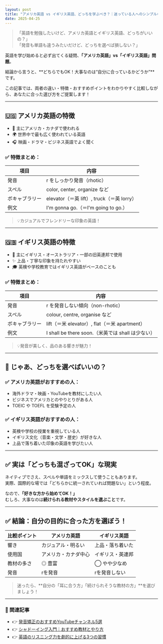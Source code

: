 ```yaml
---
layout: post
title: "アメリカ英語 vs イギリス英語、どっちを学ぶべき？｜迷っている人へのシンプルな選び方"
date: 2025-04-25
---
```


> 「英語を勉強したいけど、アメリカ英語とイギリス英語、どっちがいいの？」  
> 「発音も単語も違うみたいだけど、どっちを選べば損しない？」

英語を学び始めると必ず出てくる疑問、**「アメリカ英語」vs「イギリス英語」問題**。

結論から言うと、**どちらでもOK！大事なのは“自分に合っているかどうか”**です。

この記事では、両者の違い・特徴・おすすめポイントをわかりやすく比較しながら、あなたに合った選び方をご提案します！

---

## 🇺🇸 アメリカ英語の特徴

- 📍 主にアメリカ・カナダで使われる
- 🌍 世界中で最も広く使われている英語
- 🎧 映画・ドラマ・ビジネス英語でよく聞く

### ✅ 特徴まとめ：

| 項目 | 内容 |
|---|---|
| 発音 | r をしっかり発音（rhotic） |
| スペル | color, center, organize など |
| ボキャブラリー | elevator（＝英 lift）, truck（＝英 lorry）|
| 例文 | I'm gonna go.（＝I'm going to go.）|

> 💡カジュアルでフレンドリーな印象の英語！

---

## 🇬🇧 イギリス英語の特徴

- 📍 主にイギリス・オーストラリア・一部の旧英連邦で使用
- ✨ 上品・丁寧な印象を持たれやすい
- 🎓 英検や学校教育ではイギリス英語がベースのことも

### ✅ 特徴まとめ：

| 項目 | 内容 |
|---|---|
| 発音 | r を発音しない傾向（non-rhotic） |
| スペル | colour, centre, organise など |
| ボキャブラリー | lift（＝米 elevator）, flat（＝米 apartment）|
| 例文 | I shall be there soon.（米英では shall は少ない）|

> 💡発音が美しく、品のある響きが魅力！

---

## 🤔 じゃあ、どっちを選べばいいの？

### ✅ アメリカ英語がおすすめの人：
- 海外ドラマ・映画・YouTubeを教材にしたい人
- ビジネスでアメリカとのやりとりがある人
- TOEIC や TOEFL を受験予定の人

### ✅ イギリス英語がおすすめの人：
- 英検や学校の授業を重視している人
- イギリス文化（音楽・文学・歴史）が好きな人
- 上品で落ち着いた印象の英語を学びたい人

---

## ✅ 実は「どっちも混ざってOK」な現実

ネイティブでさえ、スペルや単語をミックスして使うこともあります。  
実際、国際的な場では「どちらかに統一されていれば問題ない」という程度。

なので、**「好きな方から始めてOK！」**  
むしろ、大事なのは**続けられる教材やスタイルを選ぶこと**です。

---

## ✅ 結論：自分の目的に合った方を選ぼう！

| 比較ポイント | アメリカ英語 | イギリス英語 |
|---|---|---|
| 響き | カジュアル・明るい | 上品・落ち着いた |
| 使用国 | アメリカ・カナダ中心 | イギリス・英連邦 |
| 教材の多さ | ◎ 豊富 | ◯ やや少なめ |
| 発音 | rを発音 | rを発音しない |

> 迷ったら、**自分の「耳に合う方」「続けられそうな教材の方」**を選びましょう！

---

### 🎁 関連記事

- 👉 [発音矯正のおすすめYouTubeチャンネル5選](#)
- 👉 [シャドーイング入門｜おすすめ教材とやり方](#)
- 👉 [英語のリスニング力を劇的に上げる3つの習慣](#)

